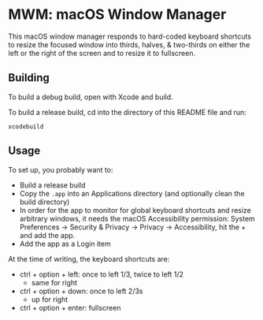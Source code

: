 # MWM: macOS Window Manager
This macOS window manager responds to hard-coded keyboard shortcuts to resize the focused window into thirds, halves, & two-thirds on either the left or the right of the screen and to resize it to fullscreen.

## Building
To build a debug build, open with Xcode and build.

To build a release build, cd into the directory of this README file and run:
```
xcodebuild
```

## Usage
To set up, you probably want to:
- Build a release build
- Copy the `.app` into an Applications directory (and optionally clean the build directory)
- In order for the app to monitor for global keyboard shortcuts and resize arbitrary windows, it needs the macOS Accessibility permission: System Preferences -> Security & Privacy -> Privacy -> Accessibility, hit the + and add the app.
- Add the app as a Login item

At the time of writing, the keyboard shortcuts are:
- ctrl + option + left: once to left 1/3, twice to left 1/2
  - same for right
- ctrl + option + down: once to left 2/3s
  - up for right
- ctrl + option + enter: fullscreen
